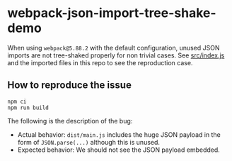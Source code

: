 # webpack-json-import-tree-shake-demo

When using `webpack@5.88.2` with the default configuration, unused JSON imports are not tree-shaked properly for non trivial cases.
See [src/index.js](src/index.js) and the imported files in this repo to see the reproduction case.

## How to reproduce the issue

```
npm ci
npm run build
```

The following is the description of the bug:
- Actual behavior: `dist/main.js` includes the huge JSON payload in the form of `JSON.parse(...)` although this is unused.
- Expected behavior: We should not see the JSON payload embedded.
